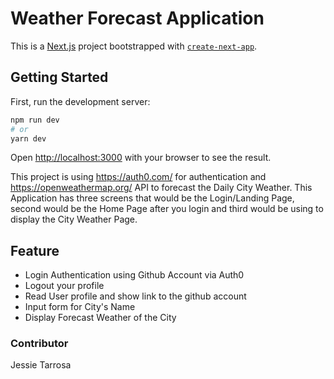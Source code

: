 # Weather Forecast Application

This is a [Next.js](https://nextjs.org/) project bootstrapped with [`create-next-app`](https://github.com/vercel/next.js/tree/canary/packages/create-next-app).

## Getting Started

First, run the development server:

```bash
npm run dev
# or
yarn dev
```

Open [http://localhost:3000](http://localhost:3000) with your browser to see the result.

This project is using https://auth0.com/ for authentication and https://openweathermap.org/ API to forecast the Daily City Weather. This Application has three screens that would be the Login/Landing Page, second would be the Home Page after you login and third would be using to display the City Weather Page.

## Feature

- Login Authentication using Github Account via Auth0
- Logout your profile
- Read User profile and show link to the github account
- Input form for City's Name
- Display Forecast Weather of the City

### Contributor

Jessie Tarrosa
